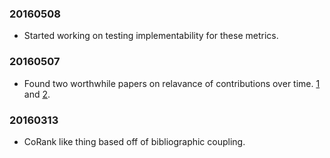 ### 20160508
* Started working on testing implementability for these metrics.

### 20160507
* Found two worthwhile papers on relavance of contributions over time. [1](http://journals.plos.org/plosone/article/asset?id=10.1371%2Fjournal.pone.0027537.PDF) and [2](http://www.scielo.org.za/pdf/sajs/v109n9-10/17.pdf).

### 20160313
* CoRank like thing based off of bibliographic coupling. 
